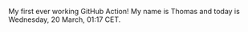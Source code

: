 My first ever working GitHub Action!
My name is Thomas and today is Wednesday, 20 March, 01:17 CET. 
